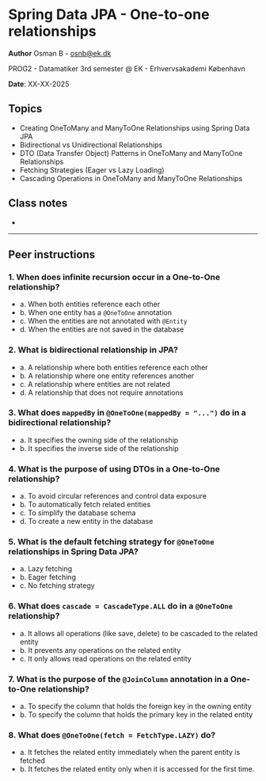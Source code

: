 # Spring Data JPA - One-to-one relationships

**Author** Osman B - osnb@ek.dk 

PROG2 - Datamatiker 3rd semester @ EK - Erhvervsakademi København

**Date**: XX-XX-2025

## Topics
- Creating OneToMany and ManyToOne Relationships using Spring Data JPA
- Bidirectional vs Unidirectional Relationships
- DTO (Data Transfer Object) Patterns in OneToMany and ManyToOne Relationships
- Fetching Strategies (Eager vs Lazy Loading)
- Cascading Operations in OneToMany and ManyToOne Relationships

## Class notes
-  

---

## Peer instructions
### 1. When does infinite recursion occur in a One-to-One relationship?
- a. When both entities reference each other  
- b. When one entity has a `@OneToOne` annotation  
- c. When the entities are not annotated with `@Entity`  
- d. When the entities are not saved in the database

### 2. What is bidirectional relationship in JPA?
- a. A relationship where both entities reference each other  
- b. A relationship where one entity references another  
- c. A relationship where entities are not related  
- d. A relationship that does not require annotations

### 3. What does `mappedBy` in `@OneToOne(mappedBy = "...")` do in a bidirectional relationship?
- a. It specifies the owning side of the relationship
- b. It specifies the inverse side of the relationship

### 4. What is the purpose of using DTOs in a One-to-One relationship?
- a. To avoid circular references and control data exposure
- b. To automatically fetch related entities
- c. To simplify the database schema
- d. To create a new entity in the database

### 5. What is the default fetching strategy for `@OneToOne` relationships in Spring Data JPA?
- a. Lazy fetching
- b. Eager fetching
- c. No fetching strategy

### 6. What does `cascade = CascadeType.ALL` do in a `@OneToOne` relationship?
- a. It allows all operations (like save, delete) to be cascaded to the related entity
- b. It prevents any operations on the related entity
- c. It only allows read operations on the related entity

### 7. What is the purpose of the `@JoinColumn` annotation in a One-to-One relationship?
- a. To specify the column that holds the foreign key in the owning entity
- b. To specify the column that holds the primary key in the related entity

### 8. What does `@OneToOne(fetch = FetchType.LAZY)` do?
- a. It fetches the related entity immediately when the parent entity is fetched
- b. It fetches the related entity only when it is accessed for the first time.
